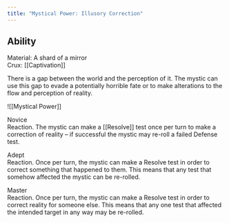 ```yaml
---
title: "Mystical Power: Illusory Correction"
---
```

## Ability
Material: A shard of a mirror<br>Crux: [[Captivation]]

There is a gap between the world and the perception of it. The mystic can use this gap to evade a potentially horrible fate or to make alterations to the flow and perception of reality.

![[Mystical Power]]

Novice<br>Reaction. The mystic can make a [[Resolve]] test once per turn to make a correction of reality – if successful the mystic may re-roll a failed Defense test.

Adept<br>Reaction. Once per turn, the mystic can make a Resolve test in order to correct something that happened to them. This means that any test that somehow affected the mystic can be re-rolled.

Master<br>Reaction. Once per turn, the mystic can make a Resolve test in order to correct reality for someone else. This means that any one test that affected the intended target in any way may be re-rolled.